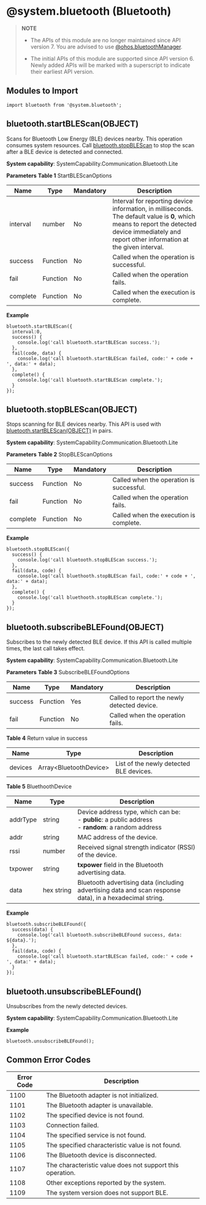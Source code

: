 # @system.bluetooth (Bluetooth)


> **NOTE**
>
> - The APIs of this module are no longer maintained since API version 7. You are advised to use [@ohos.bluetoothManager](js-apis-bluetoothManager.md).
>
> - The initial APIs of this module are supported since API version 6. Newly added APIs will be marked with a superscript to indicate their earliest API version.


## Modules to Import


```
import bluetooth from '@system.bluetooth';
```

## bluetooth.startBLEScan(OBJECT)

Scans for Bluetooth Low Energy (BLE) devices nearby. This operation consumes system resources. Call [bluetooth.stopBLEScan](#bluetoothstopblescanobject) to stop the scan after a BLE device is detected and connected.

**System capability**: SystemCapability.Communication.Bluetooth.Lite

**Parameters**
**Table 1** StartBLEScanOptions

| Name| Type| Mandatory| Description|
| -------- | -------- | -------- | -------- |
| interval | number | No| Interval for reporting device information, in milliseconds. The default value is **0**, which means to report the detected device immediately and report other information at the given interval.|
| success | Function | No| Called when the operation is successful.|
| fail | Function | No| Called when the operation fails.|
| complete | Function | No| Called when the execution is complete.|

**Example**

  ```
  bluetooth.startBLEScan({
    interval:0,
    success() {
      console.log('call bluetooth.startBLEScan success.');
    },
    fail(code, data) {
      console.log('call bluetooth.startBLEScan failed, code:' + code + ', data:' + data);
    },
    complete() {
      console.log('call bluetooth.startBLEScan complete.');
    }
  });
  ```


## bluetooth.stopBLEScan(OBJECT)

Stops scanning for BLE devices nearby. This API is used with [bluetooth.startBLEScan(OBJECT)](#bluetoothstartblescanobject) in pairs.

**System capability**: SystemCapability.Communication.Bluetooth.Lite

**Parameters**
**Table 2** StopBLEScanOptions

| Name| Type| Mandatory| Description|
| -------- | -------- | -------- | -------- |
| success | Function | No| Called when the operation is successful.|
| fail | Function | No| Called when the operation fails.|
| complete | Function | No| Called when the execution is complete.|

**Example**

  ```
  bluetooth.stopBLEScan({
    success() {
      console.log('call bluetooth.stopBLEScan success.');
    },
    fail(data, code) {
      console.log('call bluethooth.stopBLEScan fail, code:' + code + ', data:' + data);
    },
    complete() {
      console.log('call bluethooth.stopBLEScan complete.');
    }
  });
  ```


## bluetooth.subscribeBLEFound(OBJECT)

Subscribes to the newly detected BLE device. If this API is called multiple times, the last call takes effect.

**System capability**: SystemCapability.Communication.Bluetooth.Lite

**Parameters**
**Table 3** SubscribeBLEFoundOptions

| Name| Type| Mandatory| Description|
| -------- | -------- | -------- | -------- |
| success | Function | Yes| Called to report the newly detected device.|
| fail | Function | No| Called when the operation fails.|

**Table 4** Return value in success

| Name| Type| Description|
| -------- | -------- | -------- |
| devices | Array&lt;BluetoothDevice&gt; | List of the newly detected BLE devices.|

**Table 5** BluethoothDevice

| Name| Type| Description|
| -------- | -------- | -------- |
| addrType | string | Device address type, which can be:<br>-&nbsp;**public**: a public address<br>-&nbsp;**random**: a random address|
| addr | string | MAC address of the device.|
| rssi | number | Received signal strength indicator (RSSl) of the device.|
| txpower | string | **txpower** field in the Bluetooth advertising data.|
| data | hex&nbsp;string | Bluetooth advertising data (including advertising data and scan response data), in a hexadecimal string.|

**Example**

  ```
  bluetooth.subscribeBLEFound({
    success(data) {
      console.log('call bluetooth.subscribeBLEFound success, data: ${data}.');
    },
    fail(data, code) {
      console.log('call bluetooth.startBLEScan failed, code:' + code + ', data:' + data);
    }
  });
  ```


## bluetooth.unsubscribeBLEFound()

Unsubscribes from the newly detected devices.

**System capability**: SystemCapability.Communication.Bluetooth.Lite

**Example**

  ```
  bluetooth.unsubscribeBLEFound();
  ```


## Common Error Codes

| Error Code| Description|
| -------- | -------- |
| 1100 | The Bluetooth adapter is not initialized.|
| 1101 | The Bluetooth adapter is unavailable.|
| 1102 | The specified device is not found.|
| 1103 | Connection failed.|
| 1104 | The specified service is not found.|
| 1105 | The specified characteristic value is not found.|
| 1106 | The Bluetooth device is disconnected.|
| 1107 | The characteristic value does not support this operation.|
| 1108 | Other exceptions reported by the system.|
| 1109 | The system version does not support BLE.|
